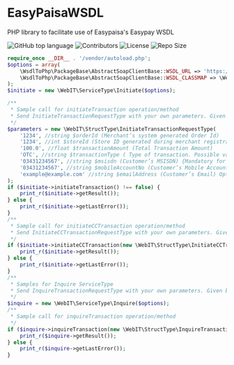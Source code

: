 # EasyPaisaWSDL
PHP library to facilitate use of Easypaisa's Easypay WSDL

![GitHub top language](https://img.shields.io/github/languages/top/fahadyousafmahar/easypaisawsdl)
![Contributors](https://img.shields.io/github/contributors/fahadyousafmahar/easypaisawsdl)
![License](https://img.shields.io/github/license/fahadyousafmahar/easypaisawsdl)
![Repo Size](https://img.shields.io/github/repo-size/fahadyousafmahar/easypaisawsdl)

```php
require_once __DIR__ . '/vendor/autoload.php';
$options = array(
    \WsdlToPhp\PackageBase\AbstractSoapClientBase::WSDL_URL => 'https://easypay.easypaisa.com.pk/easypay-service/PartnerBusinessService/META-INF/wsdl/partner/transaction/PartnerBusinessService.wsdl',
    \WsdlToPhp\PackageBase\AbstractSoapClientBase::WSDL_CLASSMAP => \WebIT\ClassMap::get(),
);
$initiate = new \WebIT\ServiceType\Initiate($options);

/**
 * Sample call for initiateTransaction operation/method
 * Send InitiateTransactionRequestType with your own parameters. Given below with empty constructor is for demo only
 */
$parameters = new \WebIT\StructType\InitiateTransactionRequestType(
    '1234', //string $orderId (Merchant’s system generated Order Id)
    '1234', //int $storeId (Store ID generated during merchant registration in Easypay)
    '100.0', //float $transactionAmount (Total Transaction Amount)
    'OTC', //string $transactionType ( Type of transaction. Possible values are: OTC / MA / CC )
    '03431234567', //string $msisdn (Customer’s MSISDN) {Mandatory for OTC, Mandatory for CC,  Optional for MA}
    '03431234567', //string $mobileAccountNo (Customer’s Mobile Account #) {Mandatory for MA, Optional for OTC}
    'example@example.com' //string $emailAddress (Customer’s Email) Optional
);
if ($initiate->initiateTransaction() !== false) {
    print_r($initiate->getResult());
} else {
    print_r($initiate->getLastError());
}
/**
 * Sample call for initiateCCTransaction operation/method
 * Send InitiateCCTransactionRequestType with your own parameters. Given below with empty constructor is for demo only
 */
if ($initiate->initiateCCTransaction(new \WebIT\StructType\InitiateCCTransactionRequestType()) !== false) {
    print_r($initiate->getResult());
} else {
    print_r($initiate->getLastError());
}
/**
 * Samples for Inquire ServiceType
 * Send InquireTransactionRequestType with your own parameters. Given below with empty constructor is for demo only
 */
$inquire = new \WebIT\ServiceType\Inquire($options);
/**
 * Sample call for inquireTransaction operation/method
 */
if ($inquire->inquireTransaction(new \WebIT\StructType\InquireTransactionRequestType()) !== false) {
    print_r($inquire->getResult());
} else {
    print_r($inquire->getLastError());
}
```
